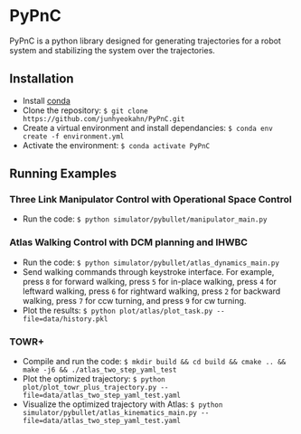# PyPnC
PyPnC is a python library designed for generating trajectories for a robot
system and stabilizing the system over the trajectories.

## Installation
- Install [conda](https://docs.anaconda.com/anaconda/install/)
- Clone the repository: ```$ git clone https://github.com/junhyeokahn/PyPnC.git```
- Create a virtual environment and install dependancies: ```$ conda env create -f environment.yml```
- Activate the environment: ```$ conda activate PyPnC```

## Running Examples
### Three Link Manipulator Control with Operational Space Control
- Run the code: ```$ python simulator/pybullet/manipulator_main.py```
### Atlas Walking Control with DCM planning and IHWBC
- Run the code: ```$ python simulator/pybullet/atlas_dynamics_main.py```
- Send walking commands through keystroke interface. For example, press ```8``` for forward walking, press ```5``` for in-place walking, press ```4``` for leftward walking, press ```6``` for rightward walking, press ```2``` for backward walking, press ```7``` for ccw turning, and press ```9``` for cw turning.
- Plot the results: ```$ python plot/atlas/plot_task.py --file=data/history.pkl```
### TOWR+
- Compile and run the code:
```$ mkdir build && cd build && cmake .. && make -j6 && ./atlas_two_step_yaml_test```
- Plot the optimized trajectory:
```$ python plot/plot_towr_plus_trajectory.py --file=data/atlas_two_step_yaml_test.yaml```
- Visualize the optimized trajectory with Atlas:
```$ python simulator/pybullet/atlas_kinematics_main.py --file=data/atlas_two_step_yaml_test.yaml```
